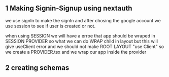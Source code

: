 ## 1 Making Signin-Signup using nextauth
we use signIn to make the signIn 
and after chosing the google account we use session to see if user is created or not.

when using SESSION we will have a erroe that app should be wraped in SESSION PROVIDER so what we can do WRAP child in layout but this will give useClient error and we should not make ROOT LAYOUT "use Client"
so we create a PROVIDER.tsx and we wrap our app inside the provider

## 2    creating schemas